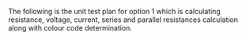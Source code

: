 The following is the unit test plan for option 1 which is calculating resistance, voltage, current, series and parallel resistances calculation along with colour code determination.
